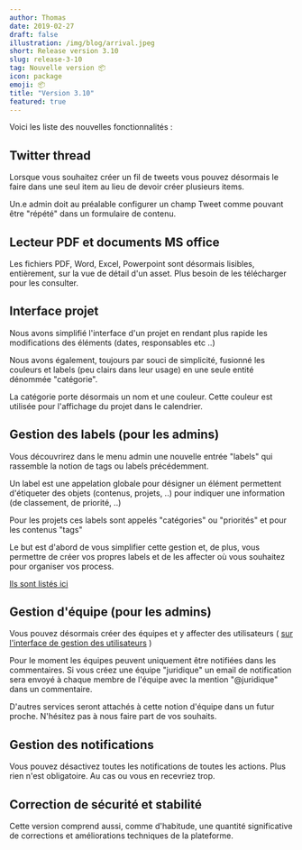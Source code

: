 ```yaml
---
author: Thomas
date: 2019-02-27
draft: false
illustration: /img/blog/arrival.jpeg
short: Release version 3.10
slug: release-3-10
tag: Nouvelle version 📦 
icon: package
emoji: 📦
title: "Version 3.10"
featured: true
---
```


Voici les liste des nouvelles fonctionnalités : 

## Twitter thread

Lorsque vous souhaitez créer un fil de tweets vous pouvez désormais le faire dans une seul item au lieu de devoir créer plusieurs items.

Un.e admin doit au préalable configurer un champ Tweet comme pouvant être "répété" dans un formulaire de contenu.

## Lecteur PDF et documents MS office

Les fichiers PDF, Word, Excel, Powerpoint sont désormais lisibles, entièrement, sur la vue de détail d'un asset. Plus besoin de les télécharger pour les consulter.

## Interface projet

Nous avons simplifié l'interface d'un projet en rendant plus rapide les modifications des éléments (dates, responsables etc ..)

Nous avons également, toujours par souci de simplicité, fusionné les couleurs et labels (peu clairs dans leur usage) en une seule entité dénommée "catégorie".

La catégorie porte désormais un nom et une couleur. Cette couleur est utilisée pour l'affichage du projet dans le calendrier.


## Gestion des labels (pour les admins)

Vous découvrirez dans le menu admin une nouvelle entrée "labels" qui rassemble la notion de tags ou labels précédemment.

Un label est une appelation globale pour désigner un élément permettent d'étiqueter des objets (contenus, projets, ..) pour indiquer une information (de classement, de priorité, ..)

Pour les projets ces labels sont appelés "catégories" ou "priorités" et pour les contenus "tags"

Le but est d'abord de vous simplifier cette gestion et, de plus, vous permettre de créer vos propres labels et de les affecter où vous souhaitez pour organiser vos process.

[Ils sont listés ici](https://app.pilot.pm/labels/)

## Gestion d'équipe (pour les admins)

Vous pouvez désormais créer des équipes et y affecter des utilisateurs ( [sur l'interface de gestion des utilisateurs](https://app.pilot.pm/users/actives) )

Pour le moment les équipes peuvent uniquement être notifiées dans les commentaires. Si vous créez une équipe "juridique" un email de notification sera envoyé à chaque membre de l'équipe avec la mention "@juridique" dans un commentaire.

D'autres services seront attachés à cette notion d'équipe dans un futur proche. N'hésitez pas à nous faire part de vos souhaits.


## Gestion des notifications

Vous pouvez désactivez toutes les notifications de toutes les actions. Plus rien n'est obligatoire. Au cas ou vous en recevriez trop.



## Correction de sécurité et stabilité

Cette version comprend aussi, comme d'habitude, une quantité significative de corrections et améliorations techniques de la plateforme.



